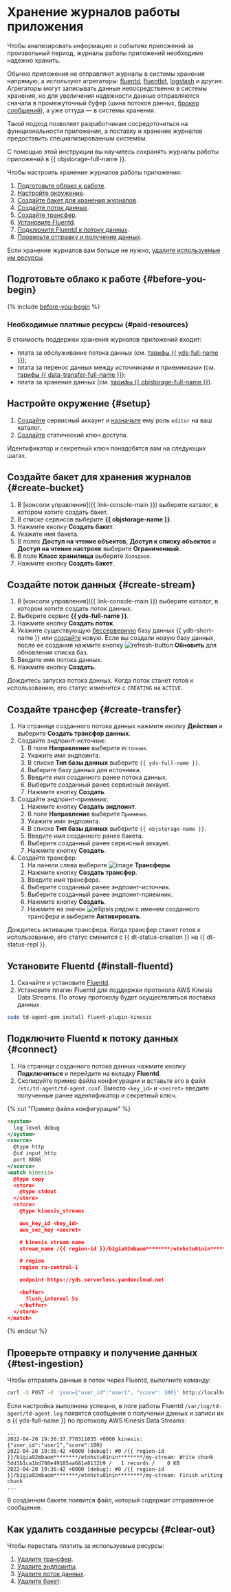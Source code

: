 # Хранение журналов работы приложения


Чтобы анализировать информацию о событиях приложений за произвольный период, журналы работы приложений необходимо надежно хранить.

Обычно приложения не отправляют журналы в системы хранения напрямую, а используют агрегаторы: [fluentd](https://www.fluentd.org), [fluentbit](https://fluentbit.io), [logstash](https://www.elastic.co/logstash/) и другие. Агрегаторы могут записывать данные непосредственно в системы хранения, но для увеличения надежности данные отправляются сначала в промежуточный буфер (шина потоков данных, [брокер сообщений](https://ru.wikipedia.org/wiki/Брокер_сообщений)), а уже оттуда — в системы хранения.

Такой подход позволяет разработчикам сосредоточиться на функциональности приложения, а поставку и хранение журналов предоставить специализированным системам.

С помощью этой инструкции вы научитесь сохранять журналы работы приложений в {{ objstorage-full-name }}.

Чтобы настроить хранение журналов работы приложения:

1. [Подготовьте облако к работе](#before-you-begin).
1. [Настройте окружение](#setup).
1. [Создайте бакет для хранения журналов](#create-bucket).
1. [Создайте поток данных](#create-stream).
1. [Создайте трансфер](#create-transfer).
1. [Установите Fluentd](#install-fluentd).
1. [Подключите Fluentd к потоку данных](#connect).
1. [Проверьте отправку и получение данных](#test-ingestion).

Если хранение журналов вам больше не нужно, [удалите используемые им ресурсы](#clear-out).

## Подготовьте облако к работе {#before-you-begin}

{% include [before-you-begin](../_tutorials_includes/before-you-begin.md) %}

### Необходимые платные ресурсы {#paid-resources}

В стоимость поддержки хранения журналов приложений входит:

* плата за обслуживание потока данных (см. [тарифы {{ yds-full-name }}](../../data-streams/pricing.md));
* плата за перенос данных между источниками и приемниками (см. [тарифы {{ data-transfer-full-name }}](../../data-transfer/pricing.md));
* плата за хранение данных (см. [тарифы {{ objstorage-full-name }}](../../storage/pricing.md)).

## Настройте окружение {#setup}

1. [Создайте](../../iam/operations/sa/create.md) сервисный аккаунт и [назначьте](../../iam/operations/sa/assign-role-for-sa.md) ему роль `editor` на ваш каталог.
1. [Создайте](../../iam/operations/sa/create-access-key.md) статический ключ доступа.

Идентификатор и секретный ключ понадобятся вам на следующих шагах.

## Создайте бакет для хранения журналов {#create-bucket}

1. В [консоли управления]({{ link-console-main }}) выберите каталог, в котором хотите создать бакет.
1. В списке сервисов выберите **{{ objstorage-name }}**.
1. Нажмите кнопку **Создать бакет**.
1. Укажите имя бакета.
1. В полях **Доступ на чтение объектов**, **Доступ к списку объектов** и **Доступ на чтение настроек** выберите **Ограниченный**.
1. В поле **Класс хранилища** выберите `Холодное`.
1. Нажмите кнопку **Создать бакет**.
  
## Создайте поток данных {#create-stream}

1. В [консоли управления]({{ link-console-main }}) выберите каталог, в котором хотите создать поток данных.
1. Выберите сервис **{{ yds-full-name }}**.
1. Нажмите кнопку **Создать поток**.
1. Укажите существующую [бессерверную](../../ydb/concepts/serverless-and-dedicated.md#serverless) базу данных {{ ydb-short-name }} или [создайте](../../ydb/quickstart.md#serverless) новую. Если вы создали новую базу данных, после ее создания нажмите кнопку ![refresh-button](../../_assets/data-streams/refresh-button.svg) **Обновить** для обновления списка баз.
1. Введите имя потока данных.
1. Нажмите кнопку **Создать**.

Дождитесь запуска потока данных. Когда поток станет готов к использованию, его статус изменится с `CREATING` на `ACTIVE`.

## Создайте трансфер {#create-transfer}

1. На странице созданного потока данных нажмите кнопку **Действия** и выберите **Создать трансфер данных**.
1. Создайте эндпоинт-источник:
    1. В поле **Направление** выберите `Источник`.
    1. Укажите имя эндпоинта.
    1. В списке **Тип базы данных** выберите `{{ yds-full-name }}`.
    1. Выберите базу данных для источника.
    1. Введите имя созданного ранее потока данных.
    1. Выберите созданный ранее сервисный аккаунт.
    1. Нажмите кнопку **Создать**.
1. Создайте эндпоинт-приемник:
    1. Нажмите кнопку **Создать эндпоинт**.
    1. В поле **Направление** выберите `Приемник`.
    1. Укажите имя эндпоинта.
    1. В списке **Тип базы данных** выберите `{{ objstorage-name }}`.
    1. Введите имя созданного ранее бакета.
    1. Выберите созданный ранее сервисный аккаунт.
    1. Нажмите кнопку **Создать**.
1. Создайте трансфер:
    1. На панели слева выберите ![image](../../_assets/data-transfer/transfer.svg) **Трансферы**.
    1. Нажмите кнопку **Создать трансфер**.
    1. Введите имя трансфера.
    1. Выберите созданный ранее эндпоинт-источник.
    1. Выберите созданный ранее эндпоинт-приемник.
    1. Нажмите кнопку **Создать**.
    1. Нажмите на значок ![ellipsis](../../_assets/horizontal-ellipsis.svg) рядом с именем созданного трансфера и выберите **Активировать**.

Дождитесь активации трансфера. Когда трансфер станет готов к использованию, его статус сменится с {{ dt-status-creation }} на {{ dt-status-repl }}.

## Установите Fluentd {#install-fluentd}

1. Скачайте и установите [Fluentd](https://www.fluentd.org/download).
1. Установите плагин Fluentd для поддержки протокола AWS Kinesis Data Streams. По этому протоколу будет осуществляться поставка данных.

  ```bash
  sudo td-agent-gem install fluent-plugin-kinesis
  ```

## Подключите Fluentd к потоку данных {#connect}

1. На странице созданного потока данных нажмите кнопку **Подключиться** и перейдите на вкладку **Fluentd**.
1. Скопируйте пример файла конфигурации и вставьте его в файл `/etc/td-agent/td-agent.conf`. Вместо `<key_id>` и `<secret>` введите полученные ранее идентификатор и секретный ключ.

  {% cut "Пример файла конфигурации" %}

  ```xml
  <system>
    log_level debug
  </system>
  <source>
    @type http
    @id input_http
    port 8888
  </source>
  <match kinesis>
    @type copy
    <store>
      @type stdout
    </store>
    <store>
      @type kinesis_streams

      aws_key_id <key_id>
      aws_sec_key <secret>

      # kinesis stream name
      stream_name /{{ region-id }}/b1gia92mbaom********/etnhstu01nin********/my-stream

      # region
      region ru-central-1

      endpoint https://yds.serverless.yandexcloud.net

      <buffer>
        flush_interval 5s
      </buffer>
    </store>
  </match>
  ```

  {% endcut %}

## Проверьте отправку и получение данных {#test-ingestion}

Чтобы отправить данные в поток через Fluentd, выполните команду:

```bash
curl -X POST -d 'json={"user_id":"user1", "score": 100}' http://localhost:8888/kinesis
```

Если настройка выполнена успешно, в логе работы Fluentd `/var/log/td-agent/td-agent.log` появятся сообщения о получении данных и записи их в {{ yds-full-name }} по протоколу AWS Kinesis Data Streams:

```text
...
2022-04-20 19:36:37.770311035 +0000 kinesis: {"user_id":"user1","score":100}
2022-04-20 19:36:42 +0000 [debug]: #0 /{{ region-id }}/b1gia92mbaom********/etnhstu01nin********/my-stream: Write chunk 5dd1b1ca1bd788e49185aa681e8132b9 /   1 records /    0 KB
2022-04-20 19:36:42 +0000 [debug]: #0 /{{ region-id }}/b1gia92mbaom********/etnhstu01nin********/my-stream: Finish writing chunk
...
```

В созданном бакете появится файл, который содержит отправленное сообщение.

## Как удалить созданные ресурсы {#clear-out}

Чтобы перестать платить за используемые ресурсы:

1. [Удалите трансфер](../../data-transfer/operations/transfer.md#delete).
1. [Удалите эндпоинты](../../data-transfer/operations/endpoint/index.md#delete).
1. [Удалите поток данных](../../data-streams/operations/manage-streams.md#delete-data-stream).
1. [Удалите бакет](../../storage/operations/buckets/delete.md).
